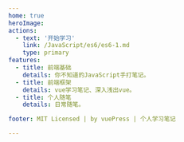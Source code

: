 ```yaml
---
home: true
heroImage: 
actions:
  - text: '开始学习'
    link: /JavaScript/es6/es6-1.md
    type: primary
features:
  - title: 前端基础
    details: 你不知道的JavaScript手打笔记。
  - title: 前端框架
    details: vue学习笔记、深入浅出vue。
  - title: 个人随笔
    details: 日常随笔。

footer: MIT Licensed | by vuePress | 个人学习笔记 

---
```








